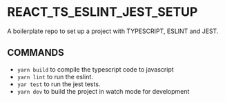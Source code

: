 # REACT_TS_ESLINT_JEST_SETUP

A boilerplate repo to set up a project with TYPESCRIPT, ESLINT and JEST.

## COMMANDS

- `yarn build` to compile the typescript code to javascript
- `yarn lint` to run the eslint.
- `yar test` to run the jest tests.
- `yarn dev` to build the project in watch mode for development
